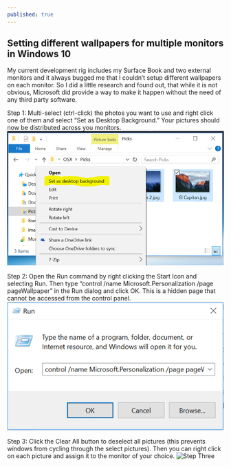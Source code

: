```yaml
---
published: true
---
```

## Setting different wallpapers for multiple monitors in Windows 10

My current development rig includes my Surface Book and two external monitors and it always bugged me that I couldn’t setup different wallpapers on each monitor.  So I did a little research and found out, that while it is not obvious, Microsoft did provide a way to make it happen without the need of any third party software.

Step 1: Multi-select (ctrl-click) the photos you want to use and right click one of them and select “Set as Desktop Background.” Your pictures should now be distributed across you monitors.
![Step One](images/wallpaper_step_one.png)


Step 2:  Open the Run command by right clicking the Start Icon and selecting Run.  Then type “control /name Microsoft.Personalization /page pageWallpaper” in the Run dialog and click OK.  This is a hidden page that cannot be accessed from the control panel.
![Step Two](/images/wallpaper_step_two.png)

Step 3: Click the Clear All button to deselect all pictures (this prevents windows from cycling through the select pictures).  Then you can right click on each picture and assign it to the monitor of your choice.
![Step Three]({{site.baseurl}}//images/wallpaper_step_three.png)
